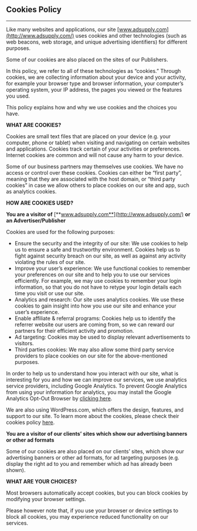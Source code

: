 Cookies Policy
--------------

* * *

Like many websites and applications, our site [www.adsupply.com](http://www.adsupply.com/) uses cookies and other technologies (such as web beacons, web storage, and unique advertising identifiers) for different purposes.

Some of our cookies are also placed on the sites of our Publishers.

In this policy, we refer to all of these technologies as “cookies.” Through cookies, we are collecting information about your device and your activity, for example your browser type and browser information, your computer’s operating system, your IP address, the pages you viewed or the features you used.

This policy explains how and why we use cookies and the choices you have.

**WHAT ARE COOKIES?**

Cookies are small text files that are placed on your device (e.g. your computer, phone or tablet) when visiting and navigating on certain websites and applications. Cookies track certain of your activities or preferences. Internet cookies are common and will not cause any harm to your device.

Some of our business partners may themselves use cookies. We have no access or control over these cookies. Cookies can either be “first party”, meaning that they are associated with the host domain, or “third party cookies” in case we allow others to place cookies on our site and app, such as analytics cookies.

**HOW ARE COOKIES USED?**

**You are a visitor of** [**www.adsupply.com**](http://www.adsupply.com/) **or an Advertiser/Publisher**

Cookies are used for the following purposes:

* Ensure the security and the integrity of our site: We use cookies to help us to ensure a safe and trustworthy environment. Cookies help us to fight against security breach on our site, as well as against any activity violating the rules of our site.
* Improve your user’s experience: We use functional cookies to remember your preferences on our site and to help you to use our services efficiently. For example, we may use cookies to remember your login information, so that you do not have to retype your login details each time you visit or use our site.
* Analytics and research: Our site uses analytics cookies. We use these cookies to gain insight into how you use our site and enhance your user’s experience.
* Enable affiliate & referral programs: Cookies help us to identify the referrer website our users are coming from, so we can reward our partners for their efficient activity and promotion.
* Ad targeting: Cookies may be used to display relevant advertisements to visitors.
* Third parties cookies: We may also allow some third party service providers to place cookies on our site for the above-mentioned purposes.

In order to help us to understand how you interact with our site, what is interesting for you and how we can improve our services, we use analytics service providers, including Google Analytics. To prevent Google Analytics from using your information for analytics, you may install the Google Analytics Opt-Out Browser by [clicking here](http://tools.google.com/dlpage/gaoptout).

We are also using WordPress.com, which offers the design, features, and support to our site. To learn more about the cookies, please check their cookies policy [here](https://automattic.com/cookies/).

**You are a visitor of our clients’ sites which show our advertising banners or other ad formats**

Some of our cookies are also placed on our clients’ sites, which show our advertising banners or other ad formats, for ad targeting purposes (e.g. display the right ad to you and remember which ad has already been shown).

**WHAT ARE YOUR CHOICES?**

Most browsers automatically accept cookies, but you can block cookies by modifying your browser settings.

Please however note that, if you use your browser or device settings to block all cookies, you may experience reduced functionality on our services.